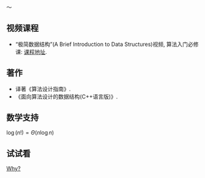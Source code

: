 ～

## 视频课程

- “极简数据结构”(A Brief Introduction to Data Structures)视频, 算法入门必修课: [课程地址](https://study.163.com/course/introduction/1209171880.htm?share=2&shareId=480000001892574).

## 著作

- 译著《算法设计指南》.
- 《面向算法设计的数据结构(C++语言版)》.

## 数学支持

$\log(n!) = \Theta(n\log{n})$

## 试试看

[Why?](https://xiexiexx.github.io/2020/07/19/Why.html)

